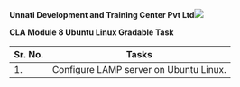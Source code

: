 ﻿**Unnati Development and Training Center Pvt Ltd![](Aspose.Words.399e8fce-d168-4ba2-9ab0-d1bc129bd6b5.001.png)**

**CLA Module 8 Ubuntu Linux Gradable Task**



|**Sr. No.**|**Tasks**|
| - | - |
|1\.|Configure LAMP server on Ubuntu Linux.|

